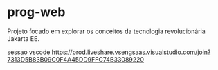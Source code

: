 # prog-web

Projeto focado em explorar os conceitos da tecnologia revolucionária Jakarta EE.


sessao vscode
https://prod.liveshare.vsengsaas.visualstudio.com/join?7313D5B83B09C0F4A45DD9FFC74B33089220
